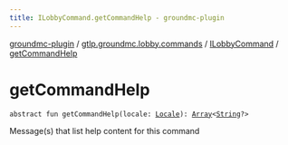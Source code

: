 ```yaml
---
title: ILobbyCommand.getCommandHelp - groundmc-plugin
---
```


[groundmc-plugin](../../index.html) / [gtlp.groundmc.lobby.commands](../index.html) / [ILobbyCommand](index.html) / [getCommandHelp](.)

# getCommandHelp

`abstract fun getCommandHelp(locale: `[`Locale`](http://docs.oracle.com/javase/6/docs/api/java/util/Locale.html)`): `[`Array`](https://kotlinlang.org/api/latest/jvm/stdlib/kotlin/-array/index.html)`<`[`String`](https://kotlinlang.org/api/latest/jvm/stdlib/kotlin/-string/index.html)`?>`

Message(s) that list help content for this command

